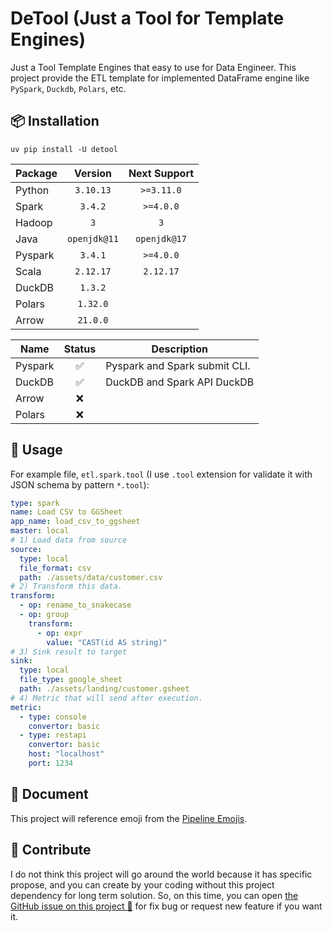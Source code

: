 # DeTool (Just a Tool for Template Engines)

Just a Tool Template Engines that easy to use for Data Engineer.
This project provide the ETL template for implemented DataFrame engine like
`PySpark`, `Duckdb`, `Polars`, etc.

## 📦 Installation

```shell
uv pip install -U detool
```

| Package |   Version    | Next Support |
|---------|:------------:|:------------:|
| Python  |  `3.10.13`   |  `>=3.11.0`  |
| Spark   |   `3.4.2`    |  `>=4.0.0`   |
| Hadoop  |     `3`      |     `3`      |
| Java    | `openjdk@11` | `openjdk@17` |
| Pyspark |   `3.4.1`    |  `>=4.0.0`   |
| Scala   |  `2.12.17`   |  `2.12.17`   |
| DuckDB  |   `1.3.2`    |              |
| Polars  |   `1.32.0`   |              |
| Arrow   |   `21.0.0`   |              |

| Name    | Status | Description                   |
|---------|:------:|-------------------------------|
| Pyspark |   ✅    | Pyspark and Spark submit CLI. |
| DuckDB  |   ✅    | DuckDB and Spark API DuckDB   |
| Arrow   |   ❌    |                               |
| Polars  |   ❌    |                               |

## 📝 Usage

For example file, `etl.spark.tool` (I use `.tool` extension for validate it with
JSON schema by pattern `*.tool`):

```yaml
type: spark
name: Load CSV to GGSheet
app_name: load_csv_to_ggsheet
master: local
# 1) Load data from source
source:
  type: local
  file_format: csv
  path: ./assets/data/customer.csv
# 2) Transform this data.
transform:
  - op: rename_to_snakecase
  - op: group
    transform:
      - op: expr
        value: "CAST(id AS string)"
# 3) Sink result to target
sink:
  type: local
  file_type: google_sheet
  path: ./assets/landing/customer.gsheet
# 4) Metric that will send after execution.
metric:
  - type: console
    convertor: basic
  - type: restapi
    convertor: basic
    host: "localhost"
    port: 1234
```

## 📖 Document

This project will reference emoji from the [Pipeline Emojis](https://emojidb.org/pipeline-emojis).

## 💬 Contribute

I do not think this project will go around the world because it has specific propose,
and you can create by your coding without this project dependency for long term
solution. So, on this time, you can open [the GitHub issue on this project 🙌](https://github.com/ddeutils/detool/issues)
for fix bug or request new feature if you want it.
